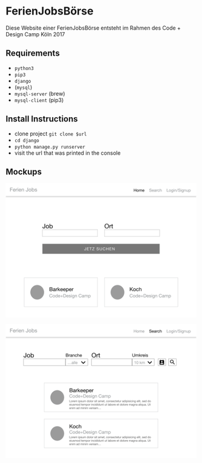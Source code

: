 # FerienJobsBörse
Diese Website einer FerienJobsBörse entsteht im Rahmen des Code + Design Camp Köln 2017

## Requirements

- `python3`
- `pip3`
- `django`
- (`mysql`)
- `mysql-server` (brew)
- `mysql-client` (pip3)


## Install Instructions

- clone project `git clone $url`
- `cd django`
- `python manage.py runserver`
- visit the url that was printed in the console


## Mockups
![Mockup of Landing Page](.github/Landing_Page.png)

![Mockup of Search Screen](.github/Search.png)
